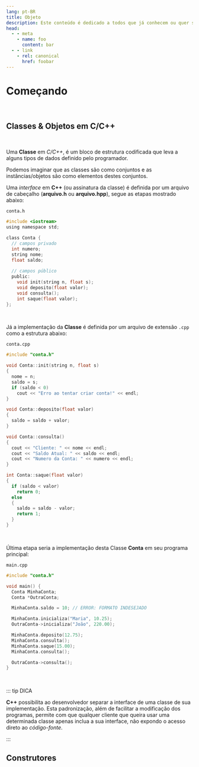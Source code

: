 ```yaml
---
lang: pt-BR
title: Objeto
description: Este conteúdo é dedicado a todos que já conhecem ou quer saber mais sobre a linguagem de programação C/C++.
head:
  - - meta
    - name: foo
      content: bar
  - - link
    - rel: canonical
      href: foobar
---
```



# Começando

<br/>

## Classes & Objetos em C/C++ 

<br/>


Uma **Classe** em *C/C++*, é um bloco de estrutura codificada que leva a alguns tipos de dados definido pelo programador. 

Podemos imaginar que as classes são como conjuntos e as instâncias/objetos são como elementos destes conjuntos.

Uma *interface* em **C++** (ou assinatura da classe) é definida por um arquivo de cabeçalho (**arquivo.h** ou **arquivo.hpp**), segue as etapas mostrado abaixo:


`conta.h`
```c
#include <iostream>
using namespace std;

class Conta {
  // campos privado
  int numero;
  string nome;
  float saldo;
  
  // campos público
  public:
    void init(string n, float s);
    void deposito(float valor);
    void consulta();
    int saque(float valor);
};
```

<br/>

Já a implementação da **Classe** é definida por um arquivo de extensão `.cpp` como a estrutura abaixo:

`conta.cpp`
```c
#include "conta.h"

void Conta::init(string n, float s)
{
  nome = n;
  saldo = s;
  if (saldo < 0)
    cout << "Erro ao tentar criar conta!" << endl;
}

void Conta::deposito(float valor)
{
  saldo = saldo + valor;
}

void Conta::consulta()
{
  cout << "Cliente: " << nome << endl;
  cout << "Saldo Atual: " << saldo << endl;
  cout << "Numero da Conta: " << numero << endl;
}

int Conta::saque(float valor)
{
  if (saldo < valor)
    return 0;
  else
  {
    saldo = saldo - valor;
    return 1;
  }
}

```

<br>

Última etapa seria a implementação desta Classe **Conta** em seu programa principal:

`main.cpp`
```c
#include "conta.h"

void main() {
  Conta MinhaConta;
  Conta *OutraConta;

  MinhaConta.saldo = 10; // ERROR: FORMATO INDESEJADO

  MinhaConta.inicializa("Maria", 10.25);
  OutraConta->inicializa("João", 220.00);

  MinhaConta.deposito(12.75);
  MinhaConta.consulta();
  MinhaConta.saque(15.00);
  MinhaConta.consulta();

  OutraConta->consulta();
}
```


<br/>


::: tip DICA

 **C++** possibilita ao desenvolvedor separar a interface de uma classe de sua implementação.
Esta padronização, além de facilitar a modificação dos programas, permite com que qualquer cliente que queira usar uma determinada classe apenas inclua a sua interface, não expondo o acesso direto ao *código-fonte*.

:::

## Construtores
<br/>
